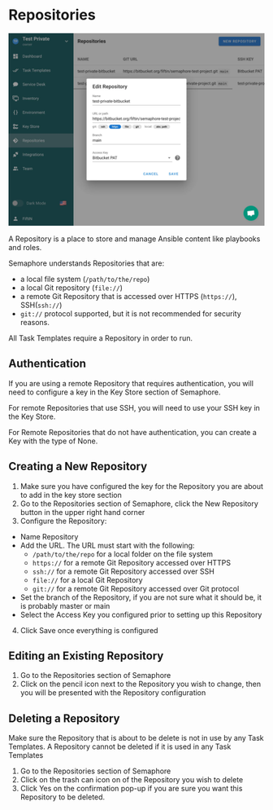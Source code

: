 # Repositories

![](<.gitbook/assets/repository.webp>)

A Repository is a place to store and manage Ansible content like playbooks and roles.

Semaphore understands Repositories that are:
  * a local file system (`/path/to/the/repo`)
  * a local Git repository (`file://`)
  * a remote Git Repository that is accessed over HTTPS (`https://`), SSH(`ssh://`)
  * `git://` protocol supported, but it is not recommended for security reasons.

All Task Templates require a Repository in order to run.

## Authentication
If you are using a remote Repository that requires authentication, you will need to configure a key in the Key Store section of Semaphore.

For remote Repositories that use SSH, you will need to use your SSH key in the Key Store. 

For Remote Repositories that do not have authentication, you can create a Key with the type of None.

## Creating a New Repository
1. Make sure you have configured the key for the Repository you are about to add in the key store section
2. Go to the Repositories section of Semaphore, click the New Repository button in the upper right hand corner
3. Configure the Repository:
  * Name Repository
  * Add the URL. The URL must start with the following:
    * `/path/to/the/repo` for a local folder on the file system
    * `https://` for a remote Git Repository accessed over HTTPS
    * `ssh://` for a remote Git Repository accessed over SSH
    * `file://` for a local Git Repository
    * `git://` for a remote Git Repository accessed over Git protocol
  * Set the branch of the Repository, if you are not sure what it should be, it is probably master or main
  * Select the Access Key you configured prior to setting up this Repository
4. Click Save once everything is configured

## Editing an Existing Repository
1. Go to the Repositories section of Semaphore
2. Click on the pencil icon next to the Repository you wish to change, then you will be presented with the Repository configuration

## Deleting a Repository
Make sure the Repository that is about to be delete is not in use by any Task Templates.
A Repository cannot be deleted if it is used in any Task Templates
1. Go to the Repositories section of Semaphore
2. Click on the trash can icon on of the Repository you wish to delete
3. Click Yes on the confirmation pop-up if you are sure you want this Repository to be deleted.
